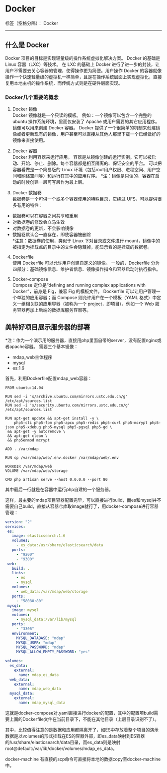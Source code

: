 # Docker

标签（空格分隔）： Docker

---
## 什么是 Docker
Docker 项目的目标是实现轻量级的操作系统虚拟化解决方案。 Docker 的基础是 Linux 容器（LXC）等技术。
在 LXC 的基础上 Docker 进行了进一步的封装，让用户不需要去关心容器的管理，使得操作更为简便。用户操作 Docker 的容器就像操作一个快速轻量级的虚拟机一样简单，且是在操作系统层面上实现虚拟化，直接复用本地主机的操作系统，而传统方式则是在硬件层面实现。
### Docker几个重要的概念

1. Docker 镜像  
Docker 镜像就是一个只读的模板。
例如：一个镜像可以包含一个完整的 ubuntu 操作系统环境，里面仅安装了 Apache 或用户需要的其它应用程序。
镜像可以用来创建 Docker 容器。
Docker 提供了一个很简单的机制来创建镜像或者更新现有的镜像，用户甚至可以直接从其他人那里下载一个已经做好的镜像来直接使用。

2. Docker 容器  
Docker 利用容器来运行应用。
容器是从镜像创建的运行实例。它可以被启动、开始、停止、删除。每个容器都是相互隔离的、保证安全的平台。
可以把容器看做是一个简易版的 Linux 环境（包括root用户权限、进程空间、用户空间和网络空间等）和运行在其中的应用程序。
*注：镜像是只读的，容器在启动的时候创建一层可写层作为最上层。

3. Docker 数据卷  
数据卷是一个可供一个或多个容器使用的特殊目录，它绕过 UFS，可以提供很多有用的特性：
 * 数据卷可以在容器之间共享和重用
 * 对数据卷的修改会立马生效
 * 对数据卷的更新，不会影响镜像
 * 数据卷默认会一直存在，即使容器被删除  
*注意：数据卷的使用，类似于 Linux 下对目录或文件进行 mount，镜像中的被指定为挂载点的目录中的文件会隐藏掉，能显示看的是挂载的数据卷。

4. Dockerfile   
使用 Dockerfile 可以允许用户创建自定义的镜像。
一般的，Dockerfile 分为四部分：基础镜像信息、维护者信息、镜像操作指令和容器启动时执行指令。

5. Docker-compose  
Compose 定位是“defining and running complex applications with Docker”，前身是 Fig，兼容 Fig 的模板文件。
Dockerfile 可以让用户管理一个单独的应用容器；而 Compose 则允许用户在一个模板（YAML 格式）中定义一组相关联的应用容器（被称为一个 project，即项目），例如一个 Web 服务容器再加上后端的数据库服务容器等。

## 美特好项目展示服务器的部署
*注：作为一个演示用的服务器，直接用php里面自带的server，没有配置nginx或者apache容器。
需要三个基本镜像：

 - mdap_web主体程序
 - mysql
 - es:1.6

首先，利用Dockerfile配置mdap_web容器：
```
FROM ubuntu:14.04

RUN sed -i 's/archive.ubuntu.com/mirrors.ustc.edu.cn/g' /etc/apt/sources.list
RUN sed -i 's/security.ubuntu.com/mirrors.ustc.edu.cn/g' /etc/apt/sources.list

RUN apt-get update && apt-get install -y \
    php5-cli php5-fpm php5-apcu php5-redis php5-curl php5-mcrypt php5-json php5-xdebug php5-mysql php5-pgsql php5-gd \
 && apt-get -y autoremove \
 && apt-get clean \
 && php5enmod mcrypt

ADD . /var/mdap

RUN cp /var/mdap/web/.env.docker /var/mdap/web/.env

WORKDIR /var/mdap/web
VOLUME /var/mdap/web/storage

CMD php artisan serve --host 0.0.0.0 --port 80

```
其中最后一行就是在容器中运行php自建的一个服务器。

这样，最主要的mdap项目容器配置完毕，可以直接进行bulid，而es和mysql并不需要自己build，直接从容器仓库取image就行了，用docker-compose进行容器管理：

```yaml
version: "2"
services:
 es:
   image: elasticsearch:1.6
   volumes:
     - es_data:/usr/share/elasticsearch/data
   ports:
     - "9200"
     - "9300"
 web:
   build: .
   links:
     - es
     - mysql
   volumes:
     - web_data:/var/mdap/web/storage
   ports:
     - "58080:80"
 mysql:
   image: mysql
   volumes:
     - mysql_data:/var/lib/mysql
   ports:
     - "3306"
   environment:
     MYSQL_DATABASE: "mdap"
     MYSQL_USER: "mdap"
     MYSQL_PASSWORD: "mdap"
     MYSQL_ALLOW_EMPTY_PASSWORD: "yes"

volumes:
  es_data:
    external:
      name: mdap_es_data
  web_data:
    external:
      name: mdap_web_data
  mysql_data:
    external:
      name: mdap_mysql_data
```

这就是docker-compose对.yaml直接进行docker的配置，其中的配置项build需要上面的Dockerfile文件在当前目录下，不能在其他目录（上层目录识别不了）。

其中，比较值得注意的是数据和应用都隔离开了，如ES中存放着整个项目的演示数据是以volumes的形式挂载在ES的容器外部，即es_data映射到ES容器的/usr/share/elasticsearch/data目录，而es_data则是映射root@default:/var/lib/docker/volumes/mdap_es_data。

docker-machine 有直接的scp命令可直接将本地的数据copy至docker-machine中。
